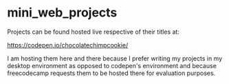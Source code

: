 # mini_web_projects
Projects can be found hosted live respective of their titles at:

https://codepen.io/chocolatechimpcookie/

I am hosting them here and there because I prefer writing my projects
in my desktop environment as opposed to codepen's environment
and because freecodecamp requests them to be hosted there
for evaluation purposes.